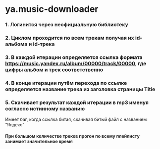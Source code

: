 # ya.music-downloader

### 1. Логинится через неофициальную библиотеку
### 2. Циклом проходится по всем трекам получая их id-альбома и id-трека
### 3. В каждой итерации определяется ссылка формата https://music.yandex.ru/album/00000/track/00000, где цифры альбом и трек соответственно
### 4. В конце итерации путём перехода по ссылке определяется название трека из заголовка страницы Titie
### 5. Скачивает результат каждой итерации в mp3 именуя согласно истинному названию

Имеет баг, когда ссылка битая, скачивая битый файл с названием "Яндекс"

#### При большом количестве треков прогон по всему плейлисту занимает значительное время
